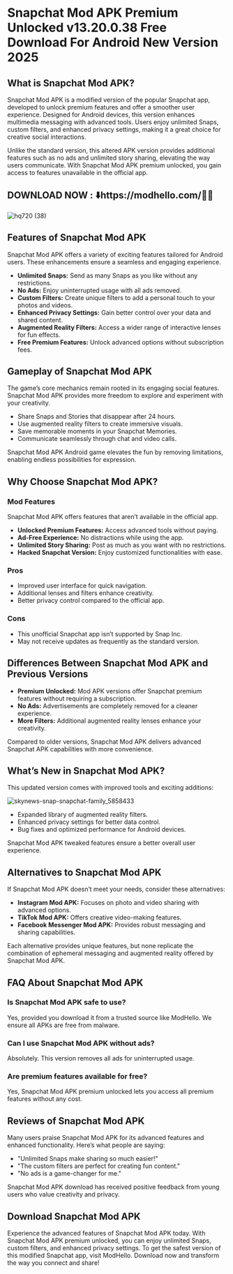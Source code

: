 # Snapchat Mod APK Premium Unlocked v13.20.0.38 Free Download For Android New Version 2025

## What is Snapchat Mod APK?
Snapchat Mod APK is a modified version of the popular Snapchat app, developed to unlock premium features and offer a smoother user experience. Designed for Android devices, this version enhances multimedia messaging with advanced tools. Users enjoy unlimited Snaps, custom filters, and enhanced privacy settings, making it a great choice for creative social interactions.

Unlike the standard version, this altered APK version provides additional features such as no ads and unlimited story sharing, elevating the way users communicate. With Snapchat Mod APK premium unlocked, you gain access to features unavailable in the official app.


## DOWNLOAD NOW : ⬇️https://modhello.com/📸📲
![hq720 (38)](https://github.com/user-attachments/assets/7420c256-0f01-47b2-ac87-de0a49775883)


## Features of Snapchat Mod APK
Snapchat Mod APK offers a variety of exciting features tailored for Android users. These enhancements ensure a seamless and engaging experience.

- **Unlimited Snaps:** Send as many Snaps as you like without any restrictions.
- **No Ads:** Enjoy uninterrupted usage with all ads removed.
- **Custom Filters:** Create unique filters to add a personal touch to your photos and videos.
- **Enhanced Privacy Settings:** Gain better control over your data and shared content.
- **Augmented Reality Filters:** Access a wider range of interactive lenses for fun effects.
- **Free Premium Features:** Unlock advanced options without subscription fees.


## Gameplay of Snapchat Mod APK
The game’s core mechanics remain rooted in its engaging social features. Snapchat Mod APK provides more freedom to explore and experiment with your creativity.

- Share Snaps and Stories that disappear after 24 hours.
- Use augmented reality filters to create immersive visuals.
- Save memorable moments in your Snapchat Memories.
- Communicate seamlessly through chat and video calls.

Snapchat Mod APK Android game elevates the fun by removing limitations, enabling endless possibilities for expression.


## Why Choose Snapchat Mod APK?
### Mod Features
Snapchat Mod APK offers features that aren’t available in the official app.

- **Unlocked Premium Features:** Access advanced tools without paying.
- **Ad-Free Experience:** No distractions while using the app.
- **Unlimited Story Sharing:** Post as much as you want with no restrictions.
- **Hacked Snapchat Version:** Enjoy customized functionalities with ease.

### Pros
- Improved user interface for quick navigation.
- Additional lenses and filters enhance creativity.
- Better privacy control compared to the official app.

### Cons
- This unofficial Snapchat app isn’t supported by Snap Inc.
- May not receive updates as frequently as the standard version.


## Differences Between Snapchat Mod APK and Previous Versions
- **Premium Unlocked:** Mod APK versions offer Snapchat premium features without requiring a subscription.
- **No Ads:** Advertisements are completely removed for a cleaner experience.
- **More Filters:** Additional augmented reality lenses enhance your creativity.

Compared to older versions, Snapchat Mod APK delivers advanced Snapchat APK capabilities with more convenience.


## What’s New in Snapchat Mod APK?
This updated version comes with improved tools and exciting additions:

![skynews-snap-snapchat-family_5858433](https://github.com/user-attachments/assets/5e3c6bb2-c97e-4a48-ae58-7a3df4cf63ec)


- Expanded library of augmented reality filters.
- Enhanced privacy settings for better data control.
- Bug fixes and optimized performance for Android devices.

Snapchat Mod APK tweaked features ensure a better overall user experience.


## Alternatives to Snapchat Mod APK
If Snapchat Mod APK doesn’t meet your needs, consider these alternatives:

- **Instagram Mod APK:** Focuses on photo and video sharing with advanced options.
- **TikTok Mod APK:** Offers creative video-making features.
- **Facebook Messenger Mod APK:** Provides robust messaging and sharing capabilities.

Each alternative provides unique features, but none replicate the combination of ephemeral messaging and augmented reality offered by Snapchat Mod APK.


## FAQ About Snapchat Mod APK
### Is Snapchat Mod APK safe to use?
Yes, provided you download it from a trusted source like ModHello. We ensure all APKs are free from malware.

### Can I use Snapchat Mod APK without ads?
Absolutely. This version removes all ads for uninterrupted usage.

### Are premium features available for free?
Yes, Snapchat Mod APK premium unlocked lets you access all premium features without any cost.


## Reviews of Snapchat Mod APK
Many users praise Snapchat Mod APK for its advanced features and enhanced functionality. Here’s what people are saying:

- "Unlimited Snaps make sharing so much easier!"
- "The custom filters are perfect for creating fun content."
- "No ads is a game-changer for me."

Snapchat Mod APK download has received positive feedback from young users who value creativity and privacy.


## Download Snapchat Mod APK
Experience the advanced features of Snapchat Mod APK today. With Snapchat Mod APK premium unlocked, you can enjoy unlimited Snaps, custom filters, and enhanced privacy settings. To get the safest version of this modified Snapchat app, visit ModHello. Download now and transform the way you connect and share!

